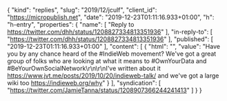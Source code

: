 {
  "kind": "replies",
  "slug": "2019/12/jculf",
  "client_id": "https://micropublish.net",
  "date": "2019-12-23T01:11:16.933+01:00",
  "h": "h-entry",
  "properties": {
    "name": [
      "Reply to https://twitter.com/dhh/status/1208827334813351936"
    ],
    "in-reply-to": [
      "https://twitter.com/dhh/status/1208827334813351936"
    ],
    "published": [
      "2019-12-23T01:11:16.933+01:00"
    ],
    "content": [
      {
        "html": "",
        "value": "Have you by any chance heard of the #IndieWeb movement? We've got a great group of folks who are looking at what it means to #OwnYourData and #BeYourOwnSocialNetwork\r\n\r\nI've written about it https://www.jvt.me/posts/2019/10/20/indieweb-talk/ and we've got a large wiki too https://indieweb.org/why"
      }
    ],
    "syndication": [
      "https://twitter.com/JamieTanna/status/1208907366244241413"
    ]
  }
}
